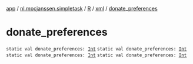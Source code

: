 [app](../../../index.md) / [nl.mpcjanssen.simpletask](../../index.md) / [R](../index.md) / [xml](index.md) / [donate_preferences](.)

# donate_preferences

`static val donate_preferences: `[`Int`](https://kotlinlang.org/api/latest/jvm/stdlib/kotlin/-int/index.html)
`static val donate_preferences: `[`Int`](https://kotlinlang.org/api/latest/jvm/stdlib/kotlin/-int/index.html)
`static val donate_preferences: `[`Int`](https://kotlinlang.org/api/latest/jvm/stdlib/kotlin/-int/index.html)
`static val donate_preferences: `[`Int`](https://kotlinlang.org/api/latest/jvm/stdlib/kotlin/-int/index.html)